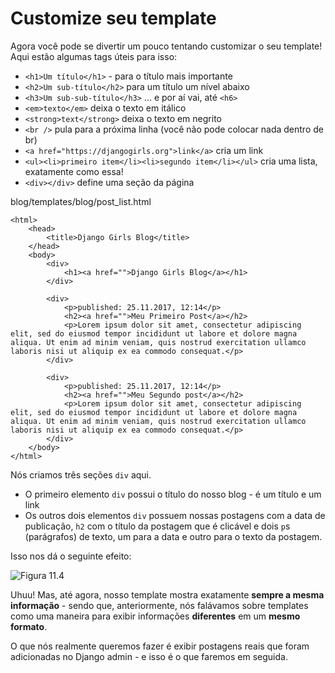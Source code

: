 # Customize seu template

Agora você pode se divertir um pouco tentando customizar o seu template! Aqui estão algumas tags úteis para isso:

* `<h1>Um título</h1>` - para o título mais importante
* `<h2>Um sub-título</h2>` para um título um nível abaixo
* `<h3>Um sub-sub-título</h3>` ... e por aí vai, até `<h6>`
* `<em>texto</em>` deixa o texto em itálico
* `<strong>text</strong>` deixa o texto em negrito
* `<br />` pula para a próxima linha \(você não pode colocar nada dentro de br\)
* `<a href="https://djangogirls.org">link</a>` cria um link
* `<ul><li>primeiro item</li><li>segundo item</li></ul>` cria uma lista, exatamente como essa!
* `<div></div>` define uma seção da página

blog/templates/blog/post\_list.html

```markup
<html>
    <head>
        <title>Django Girls Blog</title>
    </head>
    <body>
        <div>
            <h1><a href="">Django Girls Blog</a></h1>
        </div>

        <div>
            <p>published: 25.11.2017, 12:14</p>
            <h2><a href="">Meu Primeiro Post</a></h2>
            <p>Lorem ipsum dolor sit amet, consectetur adipiscing elit, sed do eiusmod tempor incididunt ut labore et dolore magna aliqua. Ut enim ad minim veniam, quis nostrud exercitation ullamco laboris nisi ut aliquip ex ea commodo consequat.</p>
        </div>

        <div>
            <p>published: 25.11.2017, 12:14</p>
            <h2><a href="">Meu Segundo post</a></h2>
            <p>Lorem ipsum dolor sit amet, consectetur adipiscing elit, sed do eiusmod tempor incididunt ut labore et dolore magna aliqua. Ut enim ad minim veniam, quis nostrud exercitation ullamco laboris nisi ut aliquip ex ea commodo consequat.</p>
        </div>
    </body>
</html>
```

Nós criamos três seções `div` aqui.

* O primeiro elemento `div` possui o título do nosso blog - é um título e um link
* Os outros dois elementos `div` possuem nossas postagens com a data de publicação, `h2` com o título da postagem que é clicável e dois `p`s \(parágrafos\) de texto, um para a data e outro para o texto da postagem.

Isso nos dá o seguinte efeito:

![Figura 11.4](https://tutorial.djangogirls.org/pt/html/images/step6.png)

Uhuu! Mas, até agora, nosso template mostra exatamente **sempre a mesma informação** - sendo que, anteriormente, nós falávamos sobre templates como uma maneira para exibir informações **diferentes** em um **mesmo formato**.

O que nós realmente queremos fazer é exibir postagens reais que foram adicionadas no Django admin - e isso é o que faremos em seguida.



